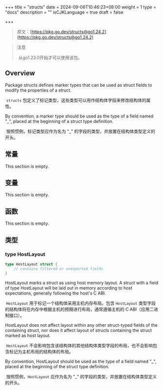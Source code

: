 +++
title = "structs"
date = 2024-09-06T10:46:23+08:00
weight = 1
type = "docs"
description = ""
isCJKLanguage = true
draft = false

+++

> 原文：[https://pkg.go.dev/structs@go1.24.2](https://pkg.go.dev/structs@go1.24.2)

> 注意
>
> ​	从go1.23.0开始才可以使用该包。

## Overview 

Package structs defines marker types that can be used as struct fields to modify the properties of a struct.

​	`structs` 包定义了标记类型，这些类型可以用作结构体字段来修改结构体的属性。

By convention, a marker type should be used as the type of a field named "_", placed at the beginning of a struct type definition.

​	按照惯例，标记类型应作为名为 "_" 的字段的类型，并放置在结构体类型定义的开头。

## 常量

This section is empty.

## 变量 

This section is empty.

## 函数

This section is empty.

## 类型

### type HostLayout

```go
type HostLayout struct {
	// contains filtered or unexported fields
}
```

HostLayout marks a struct as using host memory layout. A struct with a field of type HostLayout will be laid out in memory according to host expectations, generally following the host's C ABI.

​	`HostLayout` 用于标记一个结构体采用主机内存布局。包含 `HostLayout` 类型字段的结构体将在内存中根据主机的预期进行布局，通常遵循主机的 C ABI（应用二进制接口）。

HostLayout does not affect layout within any other struct-typed fields of the containing struct, nor does it affect layout of structs containing the struct marked as host layout.

​	`HostLayout` 不会影响包含该结构体的其他结构体类型字段的布局，也不会影响包含标记为主机布局的结构体的布局。

By convention, HostLayout should be used as the type of a field named "_", placed at the beginning of the struct type definition.

​	按照惯例，`HostLayout` 应作为名为 "_" 的字段的类型，并放置在结构体类型定义的开头。
